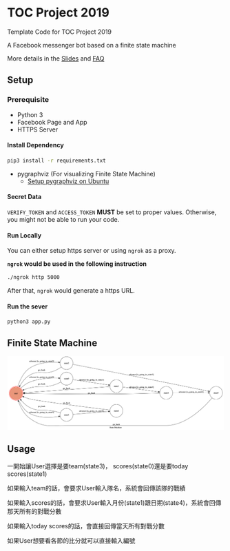 # TOC Project 2019

Template Code for TOC Project 2019

A Facebook messenger bot based on a finite state machine

More details in the [Slides](https://hackmd.io/p/SkpBR-Yam#/) and [FAQ](https://hackmd.io/s/B1Xw7E8kN)

## Setup

### Prerequisite
* Python 3
* Facebook Page and App
* HTTPS Server

#### Install Dependency
```sh
pip3 install -r requirements.txt
```

* pygraphviz (For visualizing Finite State Machine)
    * [Setup pygraphviz on Ubuntu](http://www.jianshu.com/p/a3da7ecc5303)

#### Secret Data

`VERIFY_TOKEN` and `ACCESS_TOKEN` **MUST** be set to proper values.
Otherwise, you might not be able to run your code.

#### Run Locally
You can either setup https server or using `ngrok` as a proxy.

**`ngrok` would be used in the following instruction**

```sh
./ngrok http 5000
```

After that, `ngrok` would generate a https URL.

#### Run the sever

```sh
python3 app.py
```

## Finite State Machine
![fsm](./fsm.png)

## Usage
一開始讓User選擇是要team(state3)， scores(state0)還是要today scores(state1)

如果輸入team的話，會要求User輸入隊名，系統會回傳該隊的戰績

如果輸入scores的話，會要求User輸入月份(state1)跟日期(state4)，系統會回傳那天所有的對戰分數

如果輸入today scores的話，會直接回傳當天所有對戰分數

如果User想要看各節的比分就可以直接輸入編號


